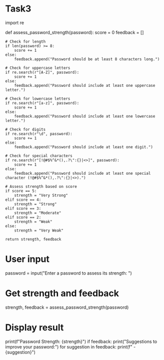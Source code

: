 # Task3
import re

def assess_password_strength(password):
    score = 0
    feedback = []

    # Check for length
    if len(password) >= 8:
        score += 1
    else:
        feedback.append("Password should be at least 8 characters long.")

    # Check for uppercase letters
    if re.search(r"[A-Z]", password):
        score += 1
    else:
        feedback.append("Password should include at least one uppercase letter.")

    # Check for lowercase letters
    if re.search(r"[a-z]", password):
        score += 1
    else:
        feedback.append("Password should include at least one lowercase letter.")

    # Check for digits
    if re.search(r"\d", password):
        score += 1
    else:
        feedback.append("Password should include at least one digit.")

    # Check for special characters
    if re.search(r"[!@#$%^&*(),.?\":{}|<>]", password):
        score += 1
    else:
        feedback.append("Password should include at least one special character (!@#$%^&*(),.?\":{}|<>).")

    # Assess strength based on score
    if score == 5:
        strength = "Very Strong"
    elif score == 4:
        strength = "Strong"
    elif score == 3:
        strength = "Moderate"
    elif score == 2:
        strength = "Weak"
    else:
        strength = "Very Weak"

    return strength, feedback

# User input
password = input("Enter a password to assess its strength: ")

# Get strength and feedback
strength, feedback = assess_password_strength(password)

# Display result
print(f"Password Strength: {strength}")
if feedback:
    print("Suggestions to improve your password:")
    for suggestion in feedback:
        print(f" - {suggestion}")
